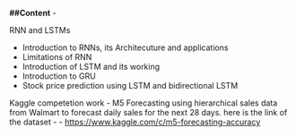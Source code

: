 **##Content** - 

RNN and LSTMs 
- Introduction to RNNs, its Architecuture and applications
- Limitations of RNN
- Introduction of LSTM and its working
- Introduction to GRU
- Stock price prediction using LSTM and bidirectional LSTM

Kaggle competetion work - 
M5 Forecasting using hierarchical sales data from Walmart to forecast daily sales for the next 28 days.
here is the link of the dataset - -	https://www.kaggle.com/c/m5-forecasting-accuracy 




